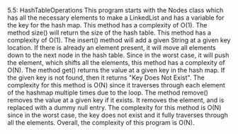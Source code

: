 5.5: HashTableOperations
	This program starts with the Nodes class which has all the necessary elements to make a LinkedList and has a variable for the key for the hash map. This method has a complexity of O(1).
	The method size() will return the size of the hash table. This method has a complexity of O(1).
	The insert() method will add a given String at a given key location. If there is already an element present, it will move all elements down to the next node in the hash table. Since in the worst case, it will push the element, which shifts all the elements, this method has a complexity of O(N). 
	The method get() returns the value at a given key in the hash map. If the given key is not found, then it returns "Key Does Not Exist". The complexity for this method is O(N) since it traverses through each element of the hashmap multiple times due to the loop.
	The method remove() removes the value at a given key if it exists. It removes the element, and is replaced with a dummy null entry. The complexity for this method is O(N) since in the worst case, the key does not exist and it fully traverses through all the elements.
	Overall, the complexity of this program is O(N).
